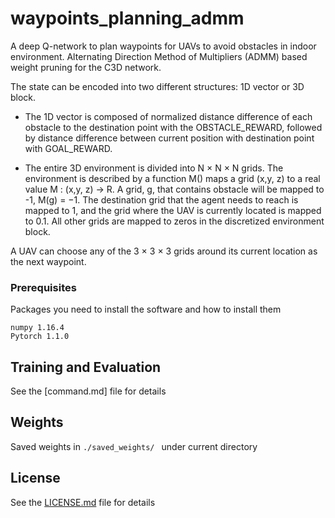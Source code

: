 # waypoints_planning_admm
A deep Q-network to plan waypoints for UAVs to avoid obstacles in indoor environment. Alternating Direction Method of Multipliers (ADMM) based weight pruning for the C3D network.

The state can be encoded into two different structures: 1D vector or 3D block.
* The 1D vector is composed of normalized distance difference of each obstacle to the destination point with the OBSTACLE_REWARD, followed by distance difference between current position with destination point with GOAL_REWARD. 

* The entire 3D environment is divided into N × N × N grids. The environment is described by a function M() maps a grid (x,y, z) to a real value M : (x,y, z) → R. A grid, g, that contains obstacle will be mapped to -1, M(g) = −1. The destination grid that the agent needs to reach is mapped to 1, and the grid where the UAV is currently located is mapped to 0.1. All other grids are mapped to zeros in the discretized environment block.

A UAV can choose any of the 3 × 3 × 3 grids around its current location as the next waypoint.

### Prerequisites

Packages you need to install the software and how to install them

```
numpy 1.16.4
Pytorch 1.1.0

```

## Training and Evaluation
See the [command.md] file for details

## Weights
Saved weights in ```./saved_weights/ ``` under current directory

## License
See the [LICENSE.md](LICENSE.md) file for details